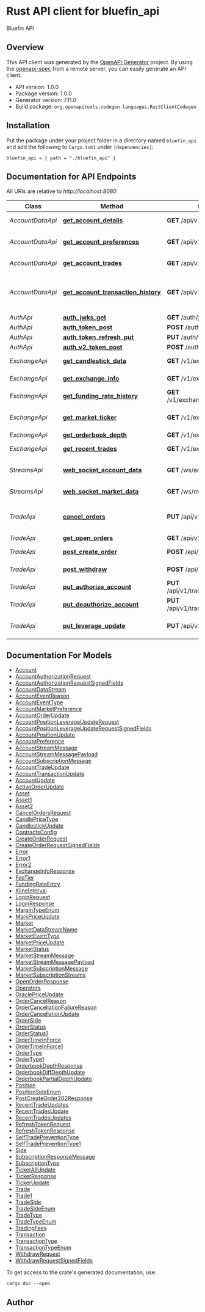 # Rust API client for bluefin_api

Bluefin API


## Overview

This API client was generated by the [OpenAPI Generator](https://openapi-generator.tech) project.  By using the [openapi-spec](https://openapis.org) from a remote server, you can easily generate an API client.

- API version: 1.0.0
- Package version: 1.0.0
- Generator version: 7.11.0
- Build package: `org.openapitools.codegen.languages.RustClientCodegen`

## Installation

Put the package under your project folder in a directory named `bluefin_api` and add the following to `Cargo.toml` under `[dependencies]`:

```
bluefin_api = { path = "./bluefin_api" }
```

## Documentation for API Endpoints

All URIs are relative to *http://localhost:8080*

Class | Method | HTTP request | Description
------------ | ------------- | ------------- | -------------
*AccountDataApi* | [**get_account_details**](docs/AccountDataApi.md#get_account_details) | **GET** /api/v1/account | Get user's account details.
*AccountDataApi* | [**get_account_preferences**](docs/AccountDataApi.md#get_account_preferences) | **GET** /api/v1/account/preferences | Get user's account preferences.
*AccountDataApi* | [**get_account_trades**](docs/AccountDataApi.md#get_account_trades) | **GET** /api/v1/account/trades | Get user's trade history.
*AccountDataApi* | [**get_account_transaction_history**](docs/AccountDataApi.md#get_account_transaction_history) | **GET** /api/v1/account/transactions | Get user's transaction history (any change in balance).
*AuthApi* | [**auth_jwks_get**](docs/AuthApi.md#auth_jwks_get) | **GET** /auth/jwks | 
*AuthApi* | [**auth_token_post**](docs/AuthApi.md#auth_token_post) | **POST** /auth/token | 
*AuthApi* | [**auth_token_refresh_put**](docs/AuthApi.md#auth_token_refresh_put) | **PUT** /auth/token/refresh | 
*AuthApi* | [**auth_v2_token_post**](docs/AuthApi.md#auth_v2_token_post) | **POST** /auth/v2/token | 
*ExchangeApi* | [**get_candlestick_data**](docs/ExchangeApi.md#get_candlestick_data) | **GET** /v1/exchange/candlesticks | Kline/candlestick data.
*ExchangeApi* | [**get_exchange_info**](docs/ExchangeApi.md#get_exchange_info) | **GET** /v1/exchange/info | Get exchange information
*ExchangeApi* | [**get_funding_rate_history**](docs/ExchangeApi.md#get_funding_rate_history) | **GET** /v1/exchange/fundingRateHistory | Get funding rate history
*ExchangeApi* | [**get_market_ticker**](docs/ExchangeApi.md#get_market_ticker) | **GET** /v1/exchange/ticker | Aggregated market ticker information
*ExchangeApi* | [**get_orderbook_depth**](docs/ExchangeApi.md#get_orderbook_depth) | **GET** /v1/exchange/depth | Orderbook depth
*ExchangeApi* | [**get_recent_trades**](docs/ExchangeApi.md#get_recent_trades) | **GET** /v1/exchange/trades | Recent trades list
*StreamsApi* | [**web_socket_account_data**](docs/StreamsApi.md#web_socket_account_data) | **GET** /ws/account | WebSocket Account Streams
*StreamsApi* | [**web_socket_market_data**](docs/StreamsApi.md#web_socket_market_data) | **GET** /ws/market | WebSocket Market Streams
*TradeApi* | [**cancel_orders**](docs/TradeApi.md#cancel_orders) | **PUT** /api/v1/trade/orders/cancel | Cancel orders for a market using order hashes
*TradeApi* | [**get_open_orders**](docs/TradeApi.md#get_open_orders) | **GET** /api/v1/trade/openOrders | Get Open Orders
*TradeApi* | [**post_create_order**](docs/TradeApi.md#post_create_order) | **POST** /api/v1/trade/orders | Create a new order
*TradeApi* | [**post_withdraw**](docs/TradeApi.md#post_withdraw) | **POST** /api/v1/trade/withdraw | Initiate a withdraw
*TradeApi* | [**put_authorize_account**](docs/TradeApi.md#put_authorize_account) | **PUT** /api/v1/trade/accounts/authorize | Authorizes an account
*TradeApi* | [**put_deauthorize_account**](docs/TradeApi.md#put_deauthorize_account) | **PUT** /api/v1/trade/accounts/deauthorize | Deauthorizes an account
*TradeApi* | [**put_leverage_update**](docs/TradeApi.md#put_leverage_update) | **PUT** /api/v1/trade/leverage | Updates leverage for positions


## Documentation For Models

 - [Account](docs/Account.md)
 - [AccountAuthorizationRequest](docs/AccountAuthorizationRequest.md)
 - [AccountAuthorizationRequestSignedFields](docs/AccountAuthorizationRequestSignedFields.md)
 - [AccountDataStream](docs/AccountDataStream.md)
 - [AccountEventReason](docs/AccountEventReason.md)
 - [AccountEventType](docs/AccountEventType.md)
 - [AccountMarketPreference](docs/AccountMarketPreference.md)
 - [AccountOrderUpdate](docs/AccountOrderUpdate.md)
 - [AccountPositionLeverageUpdateRequest](docs/AccountPositionLeverageUpdateRequest.md)
 - [AccountPositionLeverageUpdateRequestSignedFields](docs/AccountPositionLeverageUpdateRequestSignedFields.md)
 - [AccountPositionUpdate](docs/AccountPositionUpdate.md)
 - [AccountPreference](docs/AccountPreference.md)
 - [AccountStreamMessage](docs/AccountStreamMessage.md)
 - [AccountStreamMessagePayload](docs/AccountStreamMessagePayload.md)
 - [AccountSubscriptionMessage](docs/AccountSubscriptionMessage.md)
 - [AccountTradeUpdate](docs/AccountTradeUpdate.md)
 - [AccountTransactionUpdate](docs/AccountTransactionUpdate.md)
 - [AccountUpdate](docs/AccountUpdate.md)
 - [ActiveOrderUpdate](docs/ActiveOrderUpdate.md)
 - [Asset](docs/Asset.md)
 - [Asset1](docs/Asset1.md)
 - [Asset2](docs/Asset2.md)
 - [CancelOrdersRequest](docs/CancelOrdersRequest.md)
 - [CandlePriceType](docs/CandlePriceType.md)
 - [CandlestickUpdate](docs/CandlestickUpdate.md)
 - [ContractsConfig](docs/ContractsConfig.md)
 - [CreateOrderRequest](docs/CreateOrderRequest.md)
 - [CreateOrderRequestSignedFields](docs/CreateOrderRequestSignedFields.md)
 - [Error](docs/Error.md)
 - [Error1](docs/Error1.md)
 - [Error2](docs/Error2.md)
 - [ExchangeInfoResponse](docs/ExchangeInfoResponse.md)
 - [FeeTier](docs/FeeTier.md)
 - [FundingRateEntry](docs/FundingRateEntry.md)
 - [KlineInterval](docs/KlineInterval.md)
 - [LoginRequest](docs/LoginRequest.md)
 - [LoginResponse](docs/LoginResponse.md)
 - [MarginTypeEnum](docs/MarginTypeEnum.md)
 - [MarkPriceUpdate](docs/MarkPriceUpdate.md)
 - [Market](docs/Market.md)
 - [MarketDataStreamName](docs/MarketDataStreamName.md)
 - [MarketEventType](docs/MarketEventType.md)
 - [MarketPriceUpdate](docs/MarketPriceUpdate.md)
 - [MarketStatus](docs/MarketStatus.md)
 - [MarketStreamMessage](docs/MarketStreamMessage.md)
 - [MarketStreamMessagePayload](docs/MarketStreamMessagePayload.md)
 - [MarketSubscriptionMessage](docs/MarketSubscriptionMessage.md)
 - [MarketSubscriptionStreams](docs/MarketSubscriptionStreams.md)
 - [OpenOrderResponse](docs/OpenOrderResponse.md)
 - [Operators](docs/Operators.md)
 - [OraclePriceUpdate](docs/OraclePriceUpdate.md)
 - [OrderCancelReason](docs/OrderCancelReason.md)
 - [OrderCancellationFailureReason](docs/OrderCancellationFailureReason.md)
 - [OrderCancellationUpdate](docs/OrderCancellationUpdate.md)
 - [OrderSide](docs/OrderSide.md)
 - [OrderStatus](docs/OrderStatus.md)
 - [OrderStatus1](docs/OrderStatus1.md)
 - [OrderTimeInForce](docs/OrderTimeInForce.md)
 - [OrderTimeInForce1](docs/OrderTimeInForce1.md)
 - [OrderType](docs/OrderType.md)
 - [OrderType1](docs/OrderType1.md)
 - [OrderbookDepthResponse](docs/OrderbookDepthResponse.md)
 - [OrderbookDiffDepthUpdate](docs/OrderbookDiffDepthUpdate.md)
 - [OrderbookPartialDepthUpdate](docs/OrderbookPartialDepthUpdate.md)
 - [Position](docs/Position.md)
 - [PositionSideEnum](docs/PositionSideEnum.md)
 - [PostCreateOrder202Response](docs/PostCreateOrder202Response.md)
 - [RecentTradeUpdates](docs/RecentTradeUpdates.md)
 - [RecentTradesUpdate](docs/RecentTradesUpdate.md)
 - [RecentTradesUpdates](docs/RecentTradesUpdates.md)
 - [RefreshTokenRequest](docs/RefreshTokenRequest.md)
 - [RefreshTokenResponse](docs/RefreshTokenResponse.md)
 - [SelfTradePreventionType](docs/SelfTradePreventionType.md)
 - [SelfTradePreventionType1](docs/SelfTradePreventionType1.md)
 - [Side](docs/Side.md)
 - [SubscriptionResponseMessage](docs/SubscriptionResponseMessage.md)
 - [SubscriptionType](docs/SubscriptionType.md)
 - [TickerAllUpdate](docs/TickerAllUpdate.md)
 - [TickerResponse](docs/TickerResponse.md)
 - [TickerUpdate](docs/TickerUpdate.md)
 - [Trade](docs/Trade.md)
 - [Trade1](docs/Trade1.md)
 - [TradeSide](docs/TradeSide.md)
 - [TradeSideEnum](docs/TradeSideEnum.md)
 - [TradeType](docs/TradeType.md)
 - [TradeTypeEnum](docs/TradeTypeEnum.md)
 - [TradingFees](docs/TradingFees.md)
 - [Transaction](docs/Transaction.md)
 - [TransactionType](docs/TransactionType.md)
 - [TransactionTypeEnum](docs/TransactionTypeEnum.md)
 - [WithdrawRequest](docs/WithdrawRequest.md)
 - [WithdrawRequestSignedFields](docs/WithdrawRequestSignedFields.md)


To get access to the crate's generated documentation, use:

```
cargo doc --open
```

## Author



